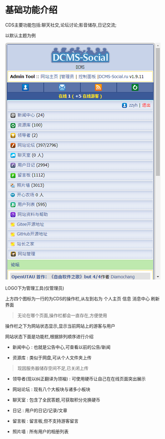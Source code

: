 # 基础功能介绍

CDS主要功能包括:聊天社交,论坛讨论;影音储存,日记交流;

以默认主题为例

![基础功能](/image/%E5%9F%BA%E7%A1%80%E5%8A%9F%E8%83%BD.png)

LOGO下为管理工具(仅管理员)

上方四个图标为一行的为CDS的操作栏,从左到右为 个人主页 信息 消息中心 刷新界面
>无论在哪个页面,操作栏都会一直存在,方便使用

操作栏之下为网站状态显示,显示当前网站上的游客与用户

网站状态下面是功能栏,根据排列顺序进行介绍

 - 新闻中心 : 也就是公告中心,可查看以前的公告/新闻

 - 资源库 : 类似于网盘,可从个人文件夹上传
 >现因服务器储存空间不足,已关闭上传

 - 领导者(现以纠正翻译为领袖) : 可使用硬币让自己在在线页面突出展示

 - 网站论坛 : 现有八个大板块与诸多小板块

 - 聊天室 : 包含了全民答题,可获取积分兑换硬币

 - 日记 : 用户的日记/记录/文章

 - 留言板 : 留言板,但不支持游客留言

 - 照片墙 : 所有用户的相册列表